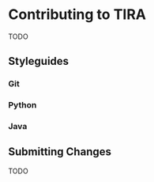 # Contributing to TIRA
TODO

## Styleguides
### Git
### Python
### Java

## Submitting Changes
TODO

